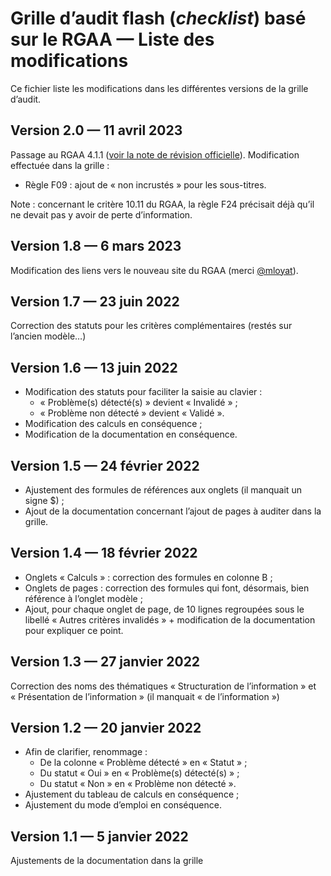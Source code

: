 # Grille d’audit flash (*checklist*) basé sur le RGAA — Liste des modifications

Ce fichier liste les modifications dans les différentes versions de la grille d’audit.

## Version 2.0 — 11 avril 2023

Passage au RGAA 4.1.1 ([voir la note de révision officielle](https://accessibilite.numerique.gouv.fr/ressources/notes-de-revision-4-1-1/)). Modification effectuée dans la grille :

- Règle F09 : ajout de « non incrustés » pour les sous-titres.

Note : concernant le critère 10.11 du RGAA, la règle F24 précisait déjà qu’il ne devait pas y avoir de perte d’information.

## Version 1.8 — 6 mars 2023

Modification des liens vers le nouveau site du RGAA (merci [@mloyat](https://github.com/mloyat)).

## Version 1.7 — 23 juin 2022

Correction des statuts pour les critères complémentaires (restés sur l’ancien modèle…)

## Version 1.6 — 13 juin 2022

- Modification des statuts pour faciliter la saisie au clavier :
    - « Problème(s) détecté(s) » devient « Invalidé » ;
    - « Problème non détecté » devient « Validé ».
- Modification des calculs en conséquence ;
- Modification de la documentation en conséquence.

## Version 1.5 — 24 février 2022

- Ajustement des formules de références aux onglets (il manquait un signe $) ;
- Ajout de la documentation concernant l’ajout de pages à auditer dans la grille.

## Version 1.4 — 18 février 2022

- Onglets « Calculs » : correction des formules en colonne B ;
- Onglets de pages : correction des formules qui font, désormais, bien référence à l’onglet modèle ;
- Ajout, pour chaque onglet de page, de 10 lignes regroupées sous le libellé « Autres critères invalidés » + modification de la documentation pour expliquer ce point.

## Version 1.3 — 27 janvier 2022

Correction des noms des thématiques « Structuration de l’information » et « Présentation de l’information » (il manquait « de l’information »)

## Version 1.2 — 20 janvier 2022

- Afin de clarifier, renommage :
    - De la colonne « Problème détecté » en « Statut » ;
    - Du statut « Oui » en « Problème(s) détecté(s) » ;
    - Du statut « Non » en « Problème non détecté ».
- Ajustement du tableau de calculs en conséquence ;
- Ajustement du mode d’emploi en conséquence.

## Version 1.1 — 5 janvier 2022

Ajustements de la documentation dans la grille
